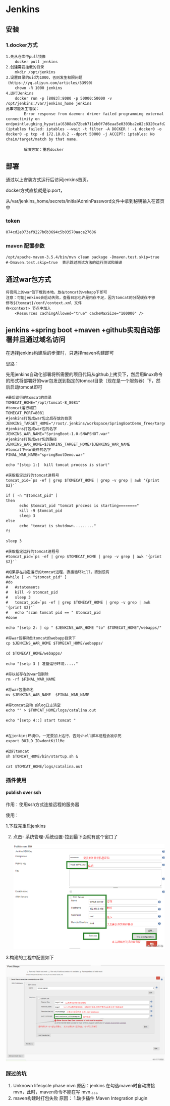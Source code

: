 # Jenkins

## 安装

### 1.docker方式

```shell
1.先从仓库中pull镜像
	docker pull jenkins
2.创建需要挂载的目录
	mkdir /opt/jenkins
3.设置目录的uid为1000，否则发生权限问题（https://yq.aliyun.com/articles/53990）
	chown -R 1000 jenkins
4.运行Jenkins
	docker run -p [8083]:8080 -p 50000:50000 -v /opt/jenkins:/var/jenkins_home jenkins
此事可能发生错误：
 		Error response from daemon: driver failed programming external connectivity on endpointlaughing_hypatia(6308ab72beb711eb0f7d6eaa5e0303ba2e82c8320cafd21417d8bb20a475de1d):  (iptables failed: iptables --wait -t filter -A DOCKER ! -i docker0 -o docker0 -p tcp -d 172.18.0.2 --dport 50000 -j ACCEPT: iptables: No chain/target/match by that name.

		解决方案：重启docker
```

## 部署

通过以上安装方式运行后访问jenkins首页，

docker方式直接就是ip:port，

从/var/jenkins_home/secrets/initialAdminPassword文件中拿到秘钥输入在首页中

### token

`074cd2e073af9227b6b3694c5b03570aace27606` 

### maven 配置参数

```shell
/opt/apache-maven-3.5.4/bin/mvn clean package -Dmaven.test.skip=true
#-Dmaven.test.skip=true  表示跳过测试方法的运行测试和编译
```

## 通过war包方式
	将官网上的war包下载到本地，放在tomcat的webapp下即可
	注意：可能jenkins会启动失败，查看日志也许是内存不足，因为tomcat的分配缓存不够
	修改${tomcat}/conf/context.xml 文件
	在<context> 节点中加入
	    <Resources cachingAllowed="true" cacheMaxSize="100000" />

## jenkins +spring boot +maven +github实现自动部署并且通过域名访问

在选择jenkins构建后的步骤时，只选择maven构建即可

思路：

​	先用jenkins自动化部署将所需要的项目代码从github上拷贝下，然后用linux命令的形式将部署好的war包发送到指定的tomcat目录（现在是一个服务器）下，然后启动tomcat即可

```shell
#最后运行的tomcat的目录
TOMECAT_HOME="/opt/tomcat-8_8081"
#tomcat运行端口
TOMECAT_PORT=8081
#jenkins打包成war包之后存放的目录
JENKINS_TARGET_HOME="/root/.jenkins/workspace/SpringBootDemo_free/target"
#jenkins打包成war包的名字
JENKINS_WAR_NAME="SpringBoot-1.0-SNAPSHOT.war"
#jenkins打包成war包的路径
JENKINS_WAR_HOME=$JENKINS_TARGET_HOME/$JENKINS_WAR_NAME
#tomcat下war最终的名字
FINAL_WAR_NAME="springBootDemo.war"

echo "[step 1:]  kill tomcat process is start"

#获取指定运行的tomcat进程号
tomcat_pid=`ps -ef | grep $TOMECAT_HOME | grep -v grep | awk '{print $2}'`

if [ -n "$tomcat_pid" ]
then 
      echo $tomcat_pid "tomcat process is starting========"
      kill -9 $tomcat_pid
      sleep 3
else
      echo "tomcat is shutdown........."
fi

sleep 3

#获取指定运行的tomcat进程号
#tomcat_pid=`ps -ef | grep $TOMECAT_HOME | grep -v grep | awk '{print $2}'`

#如果存在指定运行的tomcat进程，直接循环kill，直到没有
#while [ -n "$tomcat_pid" ]
#do
#	#statements
#	kill -9 $tomcat_pid
#	sleep 3
#	tomcat_pid=`ps -ef | grep $TOMECAT_HOME | grep -v grep | awk '{print $2}'`
#	echo "scan tomcat pid == " $tomcat_pid
#done

echo "[setp 2: ] cp " $JENKINS_WAR_HOME "to" $TOMECAT_HOME"/webapps/"

#将war包移动到tomcat的webapp目录下
cp $JENKINS_WAR_HOME $TOMECAT_HOME/webapps/

cd $TOMECAT_HOME/webapps/

echo "[setp 3 ] 准备运行环境....."

#将以前存在的war包删除
rm -rf $FINAL_WAR_NAME

#将war包重命名
mv $JENKINS_WAR_NAME  $FINAL_WAR_NAME

#将tomcat启动 的log日志清空
echo "" > $TOMCAT_HOME/logs/catalina.out

echo "[setp 4::] start tomcat "


#在jenkins环境中，一定要加上这行，否则shell脚本进程会被杀死
export BUILD_ID=dontKillMe

#运行tomcat
sh $TOMCAT_HOME/bin/startup.sh &

cat $TOMCAT_HOME/logs/catalina.out

```

### 插件使用

#### publish over ssh

作用：使用ssh方式连接远程的服务器

使用：

1.下载完重启jenkins

2. 点击- 系统管理-系统设置-拉到最下面就有这个窗口了

   ![](jenkins-publish-config1.png)

3.构建的工程中配置如下

![](publish-config-2.png)

### 踩过的坑

1. Unknown lifecycle phase mvn
  原因：jenkins 在勾选maven时自动拼接mvn，此时，maven命令不能在写 mvn 。。。
2. maven构建时打包失败
  原因：
  	1.缺少插件 Maven Integration plugin